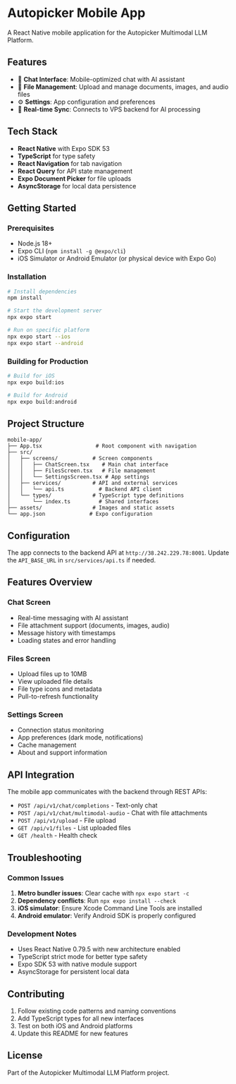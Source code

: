 # Autopicker Mobile App

A React Native mobile application for the Autopicker Multimodal LLM Platform.

## Features

- 💬 **Chat Interface**: Mobile-optimized chat with AI assistant
- 📁 **File Management**: Upload and manage documents, images, and audio files  
- ⚙️ **Settings**: App configuration and preferences
- 🔄 **Real-time Sync**: Connects to VPS backend for AI processing

## Tech Stack

- **React Native** with Expo SDK 53
- **TypeScript** for type safety
- **React Navigation** for tab navigation
- **React Query** for API state management
- **Expo Document Picker** for file uploads
- **AsyncStorage** for local data persistence

## Getting Started

### Prerequisites
- Node.js 18+
- Expo CLI (`npm install -g @expo/cli`)
- iOS Simulator or Android Emulator (or physical device with Expo Go)

### Installation

```bash
# Install dependencies
npm install

# Start the development server
npx expo start

# Run on specific platform
npx expo start --ios
npx expo start --android
```

### Building for Production

```bash
# Build for iOS
npx expo build:ios

# Build for Android  
npx expo build:android
```

## Project Structure

```
mobile-app/
├── App.tsx                 # Root component with navigation
├── src/
│   ├── screens/           # Screen components
│   │   ├── ChatScreen.tsx    # Main chat interface
│   │   ├── FilesScreen.tsx   # File management
│   │   └── SettingsScreen.tsx # App settings
│   ├── services/          # API and external services
│   │   └── api.ts           # Backend API client
│   └── types/             # TypeScript type definitions
│       └── index.ts         # Shared interfaces
├── assets/                # Images and static assets
└── app.json              # Expo configuration
```

## Configuration

The app connects to the backend API at `http://38.242.229.78:8001`. Update the `API_BASE_URL` in `src/services/api.ts` if needed.

## Features Overview

### Chat Screen
- Real-time messaging with AI assistant
- File attachment support (documents, images, audio)
- Message history with timestamps
- Loading states and error handling

### Files Screen  
- Upload files up to 10MB
- View uploaded file details
- File type icons and metadata
- Pull-to-refresh functionality

### Settings Screen
- Connection status monitoring
- App preferences (dark mode, notifications)
- Cache management
- About and support information

## API Integration

The mobile app communicates with the backend through REST APIs:

- `POST /api/v1/chat/completions` - Text-only chat
- `POST /api/v1/chat/multimodal-audio` - Chat with file attachments
- `POST /api/v1/upload` - File upload
- `GET /api/v1/files` - List uploaded files
- `GET /health` - Health check

## Troubleshooting

### Common Issues

1. **Metro bundler issues**: Clear cache with `npx expo start -c`
2. **Dependency conflicts**: Run `npx expo install --check`
3. **iOS simulator**: Ensure Xcode Command Line Tools are installed
4. **Android emulator**: Verify Android SDK is properly configured

### Development Notes

- Uses React Native 0.79.5 with new architecture enabled
- TypeScript strict mode for better type safety  
- Expo SDK 53 with native module support
- AsyncStorage for persistent local data

## Contributing

1. Follow existing code patterns and naming conventions
2. Add TypeScript types for all new interfaces
3. Test on both iOS and Android platforms
4. Update this README for new features

## License

Part of the Autopicker Multimodal LLM Platform project.